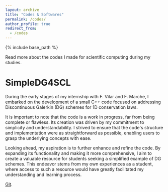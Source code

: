 ```yaml
---
layout: archive
title: "Codes & Softwares"
permalink: /codes/
author_profile: true
redirect_from:
  - /codes
---
```


{% include base_path %}

Read more about the codes I made for scientific computing during my studies.

SimpleDG4SCL
=======

During the early stages of my internship with F. Vilar and F. Marche, I embarked on the development of a small C++ code focused on addressing Discontinuous Galerkin (DG) schemes for 1D conservation laws. 

It is important to note that the code is a work in progress, far from being complete or flawless. Its creation was driven by my commitment to simplicity and understandability. I strived to ensure that the code's structure and implementation were as straightforward as possible, enabling users to grasp the underlying concepts with ease.

Looking ahead, my aspiration is to further enhance and refine the code. By expanding its functionality and making it more comprehensive, I aim to create a valuable resource for students seeking a simplified example of DG schemes. This endeavor stems from my own experiences as a student, where access to such a resource would have greatly facilitated my understanding and learning process.

[Git](https://github.com/SachaCardonna/SimpleDG4SCL).
